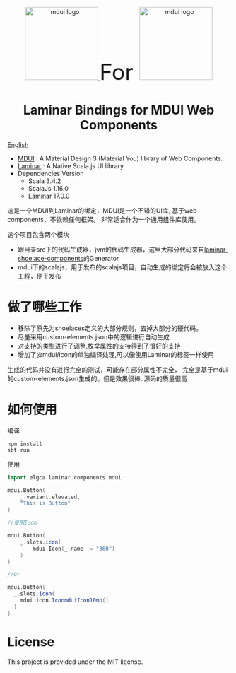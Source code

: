 <p align="center">
  <a href="https://www.mdui.org/">
    <img src="https://raw.githubusercontent.com/zdhxiong/mdui/953011ce2911e2e64b6cb242729df82664f6a78a/packages/jetbrains-plugin/src/main/resources/META-INF/pluginIcon.svg" alt="mdui logo" width="165" height="165"/>
  </a>
<span style="font-size: 50px; text-align: center"> For </span>
  <a href="https://laminar.dev/">
    <img src="https://laminar.dev/img/brand/laminar-logo-100px-rounded.png" alt="mdui logo" width="165" height="165"/>
  </a>
</p>

<h1 align="center">Laminar Bindings for MDUI Web Components</h1>

[English](/README_EN.md)

- [MDUI](https://www.mdui.org/en/docs/2/) :  A Material Design 3 (Material You) library of Web Components.
- [Laminar](https://laminar.dev/) :  A Native Scala.js UI library
- Dependencies Version
  - Scala 3.4.2
  - ScalaJs 1.16.0
  - Laminar 17.0.0


这是一个MDUI到Laminar的绑定，MDUI是一个不错的UI库, 基于web components，不依赖任何框架。
非常适合作为一个通用组件库使用。

这个项目包含两个模块

- 跟目录src下的代码生成器，jvm的代码生成器，这里大部分代码来自[laminar-shoelace-components](https://github.com/raquo/laminar-shoelace-components)的Generator
- mdui下的scalajs，用于发布的scalajs项目，自动生成的绑定将会被放入这个工程，便于发布

# 做了哪些工作

- 移除了原先为shoelaces定义的大部分规则，去掉大部分的硬代码。
- 尽量采用custom-elements.json中的逻辑进行自动生成
- 对支持的类型进行了调整,枚举属性的支持得到了很好的支持
- 增加了@mdui/icon的单独编译处理,可以像使用Laminar的标签一样使用

生成的代码并没有进行完全的测试，可能存在部分属性不完全，
完全是基于mdui的custom-elements.json生成的。但是效果很棒, 源码的质量很高

# 如何使用

编译
```shell
npm install
sbt run
```

使用

```scala
import elgca.laminar.components.mdui

mdui.Button(
    _.variant.elevated,
    "This is Button"
)

//使用Icon

mdui.Button(
    _.slots.icon(
        mdui.Icon(_.name := "360")
    )
)

//Or

mdui.Button(
  _.slots.icon(
    mdui.icon.IconmduiIcon10mp()
  )
)

```

# License

This project is provided under the MIT license.